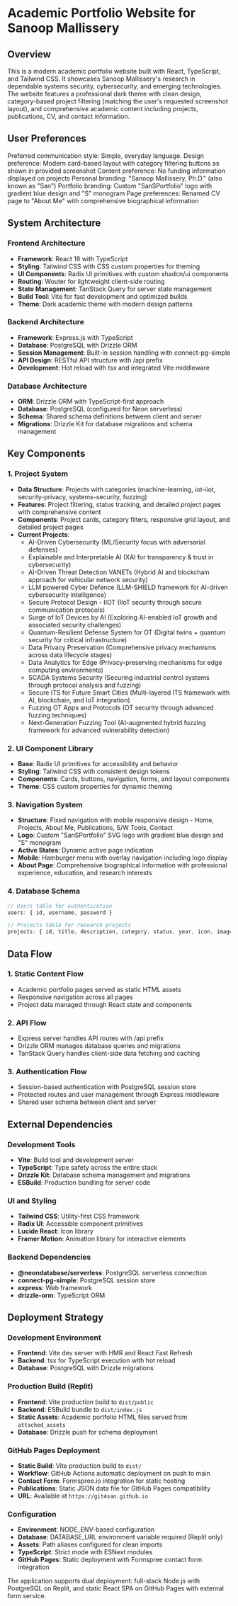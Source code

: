 # Academic Portfolio Website for Sanoop Mallissery

## Overview

This is a modern academic portfolio website built with React, TypeScript, and Tailwind CSS. It showcases Sanoop Mallissery's research in dependable systems security, cybersecurity, and emerging technologies. The website features a professional dark theme with clean design, category-based project filtering (matching the user's requested screenshot layout), and comprehensive academic content including projects, publications, CV, and contact information.

## User Preferences

Preferred communication style: Simple, everyday language.
Design preference: Modern card-based layout with category filtering buttons as shown in provided screenshot
Content preference: No funding information displayed on projects
Personal branding: "Sanoop Mallissery, Ph.D." (also known as "San")
Portfolio branding: Custom "SanSPortfolio" logo with gradient blue design and "S" monogram
Page preferences: Renamed CV page to "About Me" with comprehensive biographical information

## System Architecture

### Frontend Architecture
- **Framework**: React 18 with TypeScript
- **Styling**: Tailwind CSS with CSS custom properties for theming
- **UI Components**: Radix UI primitives with custom shadcn/ui components
- **Routing**: Wouter for lightweight client-side routing
- **State Management**: TanStack Query for server state management
- **Build Tool**: Vite for fast development and optimized builds
- **Theme**: Dark academic theme with modern design patterns

### Backend Architecture
- **Framework**: Express.js with TypeScript
- **Database**: PostgreSQL with Drizzle ORM
- **Session Management**: Built-in session handling with connect-pg-simple
- **API Design**: RESTful API structure with /api prefix
- **Development**: Hot reload with tsx and integrated Vite middleware

### Database Architecture
- **ORM**: Drizzle ORM with TypeScript-first approach
- **Database**: PostgreSQL (configured for Neon serverless)
- **Schema**: Shared schema definitions between client and server
- **Migrations**: Drizzle Kit for database migrations and schema management

## Key Components

### 1. Project System
- **Data Structure**: Projects with categories (machine-learning, iot-iiot, security-privacy, systems-security, fuzzing)
- **Features**: Project filtering, status tracking, and detailed project pages with comprehensive content
- **Components**: Project cards, category filters, responsive grid layout, and detailed project pages
- **Current Projects**: 
  - AI-Driven Cybersecurity (ML/Security focus with adversarial defenses)
  - Explainable and Interpretable AI (XAI for transparency & trust in cybersecurity)
  - AI-Driven Threat Detection VANETs (Hybrid AI and blockchain approach for vehicular network security)
  - LLM powered Cyber Defence (LLM-SHIELD framework for AI-driven cybersecurity intelligence)
  - Secure Protocol Design - IIOT (IIoT security through secure communication protocols)
  - Surge of IoT Devices by AI (Exploring AI-enabled IoT growth and associated security challenges)
  - Quantum-Resilient Defense System for OT (Digital twins + quantum security for critical infrastructure)
  - Data Privacy Preservation (Comprehensive privacy mechanisms across data lifecycle stages)
  - Data Analytics for Edge (Privacy-preserving mechanisms for edge computing environments)
  - SCADA Systems Security (Securing industrial control systems through protocol analysis and fuzzing)
  - Secure ITS for Future Smart Cities (Multi-layered ITS framework with AI, blockchain, and IoT integration)
  - Fuzzing OT Apps and Protocols (OT security through advanced fuzzing techniques)
  - Next-Generation Fuzzing Tool (AI-augmented hybrid fuzzing framework for advanced vulnerability detection)

### 2. UI Component Library
- **Base**: Radix UI primitives for accessibility and behavior
- **Styling**: Tailwind CSS with consistent design tokens
- **Components**: Cards, buttons, navigation, forms, and layout components
- **Theme**: CSS custom properties for dynamic theming

### 3. Navigation System
- **Structure**: Fixed navigation with mobile responsive design - Home, Projects, About Me, Publications, S/W Tools, Contact
- **Logo**: Custom "SanSPortfolio" SVG logo with gradient blue design and "S" monogram
- **Active States**: Dynamic active page indication
- **Mobile**: Hamburger menu with overlay navigation including logo display
- **About Page**: Comprehensive biographical information with professional experience, education, and research interests

### 4. Database Schema
```typescript
// Users table for authentication
users: { id, username, password }

// Projects table for research projects
projects: { id, title, description, category, status, year, icon, image, tags }
```

## Data Flow

### 1. Static Content Flow
- Academic portfolio pages served as static HTML assets
- Responsive navigation across all pages
- Project data managed through React state and components

### 2. API Flow
- Express server handles API routes with /api prefix
- Drizzle ORM manages database queries and migrations
- TanStack Query handles client-side data fetching and caching

### 3. Authentication Flow
- Session-based authentication with PostgreSQL session store
- Protected routes and user management through Express middleware
- Shared user schema between client and server

## External Dependencies

### Development Tools
- **Vite**: Build tool and development server
- **TypeScript**: Type safety across the entire stack
- **Drizzle Kit**: Database schema management and migrations
- **ESBuild**: Production bundling for server code

### UI and Styling
- **Tailwind CSS**: Utility-first CSS framework
- **Radix UI**: Accessible component primitives
- **Lucide React**: Icon library
- **Framer Motion**: Animation library for interactive elements

### Backend Dependencies
- **@neondatabase/serverless**: PostgreSQL serverless connection
- **connect-pg-simple**: PostgreSQL session store
- **express**: Web framework
- **drizzle-orm**: TypeScript ORM

## Deployment Strategy

### Development Environment
- **Frontend**: Vite dev server with HMR and React Fast Refresh
- **Backend**: tsx for TypeScript execution with hot reload
- **Database**: PostgreSQL with Drizzle migrations

### Production Build (Replit)
- **Frontend**: Vite production build to `dist/public`
- **Backend**: ESBuild bundle to `dist/index.js`
- **Static Assets**: Academic portfolio HTML files served from `attached_assets`
- **Database**: Drizzle push for schema deployment

### GitHub Pages Deployment
- **Static Build**: Vite production build to `dist/`
- **Workflow**: GitHub Actions automatic deployment on push to main
- **Contact Form**: Formspree.io integration for static hosting
- **Publications**: Static JSON data file for GitHub Pages compatibility
- **URL**: Available at `https://git4san.github.io`

### Configuration
- **Environment**: NODE_ENV-based configuration
- **Database**: DATABASE_URL environment variable required (Replit only)
- **Assets**: Path aliases configured for clean imports
- **TypeScript**: Strict mode with ESNext modules
- **GitHub Pages**: Static deployment with Formspree contact form integration

The application supports dual deployment: full-stack Node.js with PostgreSQL on Replit, and static React SPA on GitHub Pages with external form service.